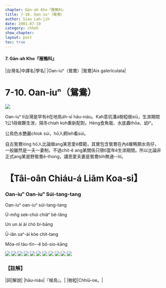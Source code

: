 ```yaml
---
chapter: Gān-ah Kho『雁鴨科』
title: 7-10. Oan-iuⁿ（鴛鴦）
author: Siau Lah-jih
date: 2001-07-10
category: chheh
show_chapter: 
layout: post
toc: true
---
```


#### 7. Gān-ah Kho『雁鴨科』

|台灣名|中譯名|學名|
|Oan-iuⁿ（鴛鴦）|鴛鴦|Aix galericulata|


# 7-10. Oan-iuⁿ（鴛鴦）

![](../too5/07/07-10-1.鴛鴦.jpg)


Oan-iuⁿ tī台灣是罕有ê在地鳥a̍h-sī hāu-niáu。Kah意坑溝á樹椏做siū，生湠期間1公1母做夥生湠，隔冬chiah koh重新配對。Hèng食魚栽、水底蟲thōa、幼íⁿ。

公鳥色水艷麗chiok súi，hō͘人飼leh看súi。

自古鴛鴦lóng hō͘人比論做ang某恩愛ê模範，其實包含鴛鴦在內ê雁鴨類水鳥仔，一般雖然是一夫一妻制，不過chit-ê ang某關係只限tī當年ê生湠期間。所以比論非正式ang某是野鴛鴦ē-thong，講恩愛夫妻是鴛鴦to̍h無通--lò͘。


# 【Tâi-oân Chiáu-á Liām Koa-si】

### **Oan-iuⁿ Oan-iuⁿ Súi-tang-tang**

Oan-iuⁿ oan-iuⁿ súi-tang-tang

Ú-mn̂g sek-chúi chiâⁿ bê-lâng

Un un ài ài chò bí-bāng

Ū-iân saⁿ-ài kòe chi̍t-tang

Môa-nî tàu-tīn--ê bô-sio-kāng


![](../too5/07/07-10-2.鴛鴦.jpg)
![](../too5/07/07-10-3.鴛鴦.jpg)
![](../too5/07/07-10-12.鴛鴦.jpg)
![](../too5/07/07-10-11.鴛鴦.jpg)
![](../too5/07/07-10-10.鴛鴦.jpg)
![](../too5/07/07-10-9.鴛鴦.jpg)
![](../too5/07/07-10-8.鴛鴦.jpg)
![](../too5/07/07-10-7.鴛鴦.jpg)
![](../too5/07/07-10-4.鴛鴦.jpg)
![](../too5/07/07-10-5.鴛鴦.jpg)
![](../too5/07/07-10-6.鴛鴦.jpg)


### 【註解】

|詞|解說|
|hāu-niáu|『候鳥』。|
|樹椏|Chhiū-oe。|

